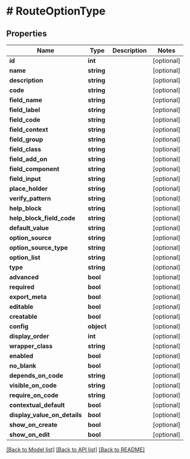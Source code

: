 # # RouteOptionType

## Properties

Name | Type | Description | Notes
------------ | ------------- | ------------- | -------------
**id** | **int** |  | [optional]
**name** | **string** |  | [optional]
**description** | **string** |  | [optional]
**code** | **string** |  | [optional]
**field_name** | **string** |  | [optional]
**field_label** | **string** |  | [optional]
**field_code** | **string** |  | [optional]
**field_context** | **string** |  | [optional]
**field_group** | **string** |  | [optional]
**field_class** | **string** |  | [optional]
**field_add_on** | **string** |  | [optional]
**field_component** | **string** |  | [optional]
**field_input** | **string** |  | [optional]
**place_holder** | **string** |  | [optional]
**verify_pattern** | **string** |  | [optional]
**help_block** | **string** |  | [optional]
**help_block_field_code** | **string** |  | [optional]
**default_value** | **string** |  | [optional]
**option_source** | **string** |  | [optional]
**option_source_type** | **string** |  | [optional]
**option_list** | **string** |  | [optional]
**type** | **string** |  | [optional]
**advanced** | **bool** |  | [optional]
**required** | **bool** |  | [optional]
**export_meta** | **bool** |  | [optional]
**editable** | **bool** |  | [optional]
**creatable** | **bool** |  | [optional]
**config** | **object** |  | [optional]
**display_order** | **int** |  | [optional]
**wrapper_class** | **string** |  | [optional]
**enabled** | **bool** |  | [optional]
**no_blank** | **bool** |  | [optional]
**depends_on_code** | **string** |  | [optional]
**visible_on_code** | **string** |  | [optional]
**require_on_code** | **string** |  | [optional]
**contextual_default** | **bool** |  | [optional]
**display_value_on_details** | **bool** |  | [optional]
**show_on_create** | **bool** |  | [optional]
**show_on_edit** | **bool** |  | [optional]

[[Back to Model list]](../../README.md#models) [[Back to API list]](../../README.md#endpoints) [[Back to README]](../../README.md)
